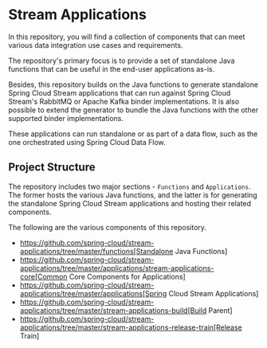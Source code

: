 # Stream Applications

In this repository, you will find a collection of components that can meet various data integration use cases and requirements.

The repository's primary focus is to provide a set of standalone Java functions that can be useful in the end-user applications as-is.

Besides, this repository builds on the Java functions to generate standalone Spring Cloud Stream applications that can run against Spring Cloud Stream's RabbitMQ or Apache Kafka binder implementations.
It is also possible to extend the generator to bundle the Java functions with the other supported binder implementations.

These applications can run standalone or as part of a data flow, such as the one orchestrated using Spring Cloud Data Flow.

## Project Structure

The repository includes two major sections - `Functions` and `Applications`.
The former hosts the various Java functions, and the latter is for generating the standalone Spring Cloud Stream applications and hosting their related components.

The following are the various components of this repository.

* https://github.com/spring-cloud/stream-applications/tree/master/functions[Standalone Java Functions]
* https://github.com/spring-cloud/stream-applications/tree/master/applications/stream-applications-core[Common Core Components for Applications]
* https://github.com/spring-cloud/stream-applications/tree/master/applications[Spring Cloud Stream Applications]
* https://github.com/spring-cloud/stream-applications/tree/master/stream-applications-build[Build Parent]
* https://github.com/spring-cloud/stream-applications/tree/master/stream-applications-release-train[Release Train]

